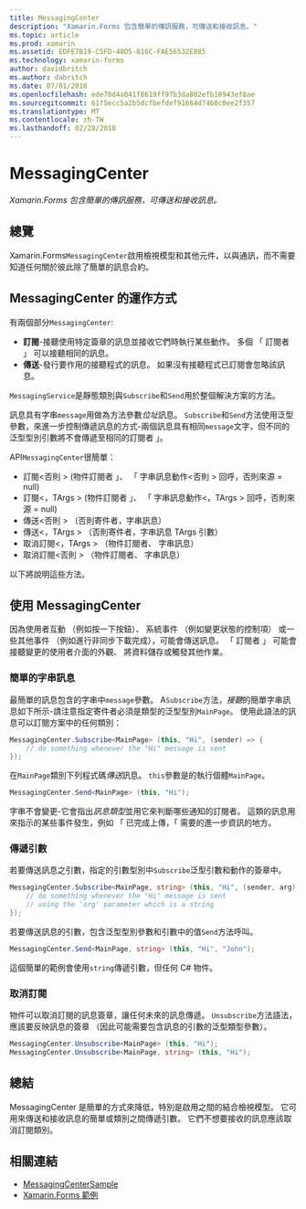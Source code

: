```yaml
---
title: MessagingCenter
description: "Xamarin.Forms 包含簡單的傳訊服務，可傳送和接收訊息。"
ms.topic: article
ms.prod: xamarin
ms.assetid: EDFE7B19-C5FD-40D5-816C-FAE56532E885
ms.technology: xamarin-forms
author: davidbritch
ms.author: dabritch
ms.date: 07/01/2016
ms.openlocfilehash: ede78d4a041f8619ff97b3da802efb18943ef8ae
ms.sourcegitcommit: 61f5ecc5a2b5dcfbefdef91664d7460c0ee2f357
ms.translationtype: MT
ms.contentlocale: zh-TW
ms.lasthandoff: 02/28/2018
---
```

# <a name="messagingcenter"></a>MessagingCenter

_Xamarin.Forms 包含簡單的傳訊服務，可傳送和接收訊息。_

<a name="Overview" />

## <a name="overview"></a>總覽

Xamarin.Forms`MessagingCenter`啟用檢視模型和其他元件，以與通訊，而不需要知道任何關於彼此除了簡單的訊息合約。

<a name="How_the_MessagingCenter_Works" />

## <a name="how-the-messagingcenter-works"></a>MessagingCenter 的運作方式

有兩個部分`MessagingCenter`:

-  **訂閱**-接聽使用特定簽章的訊息並接收它們時執行某些動作。 多個 「 訂閱者 」 可以接聽相同的訊息。
-  **傳送**-發行要作用的接聽程式的訊息。 如果沒有接聽程式已訂閱會忽略該訊息。


`MessagingService`是靜態類別與`Subscribe`和`Send`用於整個解決方案的方法。

訊息具有字串`message`用做為方法參數*位址*訊息。 `Subscribe`和`Send`方法使用泛型參數，來進一步控制傳遞訊息的方式-兩個訊息具有相同`message`文字，但不同的泛型型別引數將不會傳遞至相同的訂閱者 」。

API`MessagingCenter`很簡單：

-  訂閱&lt;否則 > (物件訂閱者 」、 「 字串訊息動作&lt;否則 > 回呼，否則來源 = null)
-  訂閱&lt;，TArgs > (物件訂閱者 」、 「 字串訊息動作&lt;，TArgs > 回呼，否則來源 = null)
-  傳送&lt;否則 > （否則寄件者，字串訊息）
-  傳送&lt;，TArgs > （否則寄件者，字串訊息 TArgs 引數）
-  取消訂閱&lt;，TArgs > （物件訂閱者、 字串訊息）
-  取消訂閱&lt;否則 > （物件訂閱者、 字串訊息）


以下將說明這些方法。

<a name="Using_the_MessagingCenter" />

## <a name="using-the-messagingcenter"></a>使用 MessagingCenter

因為使用者互動 （例如按一下按鈕）、 系統事件 （例如變更狀態的控制項） 或一些其他事件 （例如進行非同步下載完成），可能會傳送訊息。 「 訂閱者 」 可能會接聽變更的使用者介面的外觀、 將資料儲存或觸發其他作業。

### <a name="simple-string-message"></a>簡單的字串訊息

最簡單的訊息包含的字串中`message`參數。 A`Subscribe`方法，*接聽*的簡單字串訊息如下所示-請注意指定寄件者必須是類型的泛型型別`MainPage`。 使用此語法的訊息可以訂閱方案中的任何類別：

```csharp
MessagingCenter.Subscribe<MainPage> (this, "Hi", (sender) => {
    // do something whenever the "Hi" message is sent
});
```

在`MainPage`類別下列程式碼*傳送*訊息。 `this`參數是的執行個體`MainPage`。

```csharp
MessagingCenter.Send<MainPage> (this, "Hi");
```

字串不會變更-它會指出*訊息類型*並用它來判斷哪些通知的訂閱者。 這類的訊息用來指示的某些事件發生，例如 「 已完成上傳，「 需要的進一步資訊的地方。

### <a name="passing-an-argument"></a>傳遞引數

若要傳送訊息之引數，指定的引數型別中`Subscribe`泛型引數和動作的簽章中。

```csharp
MessagingCenter.Subscribe<MainPage, string> (this, "Hi", (sender, arg) => {
    // do something whenever the "Hi" message is sent
    // using the 'arg' parameter which is a string
});
```

若要傳送訊息的引數，包含泛型型別參數和引數中的值`Send`方法呼叫。

```csharp
MessagingCenter.Send<MainPage, string> (this, "Hi", "John");
```

這個簡單的範例會使用`string`傳遞引數，但任何 C# 物件。

### <a name="unsubscribe"></a>取消訂閱

物件可以取消訂閱的訊息簽章，讓任何未來的訊息傳遞。 `Unsubscribe`方法語法，應該要反映訊息的簽章 （因此可能需要包含訊息的引數的泛型類型參數）。

```csharp
MessagingCenter.Unsubscribe<MainPage> (this, "Hi");
MessagingCenter.Unsubscribe<MainPage, string> (this, "Hi");
```

<a name="Summary" />

## <a name="summary"></a>總結

MessagingCenter 是簡單的方式來降低，特別是啟用之間的結合檢視模型。 它可用來傳送和接收訊息的簡單或類別之間傳遞引數。 它們不想要接收的訊息應該取消訂閱類別。


## <a name="related-links"></a>相關連結

- [MessagingCenterSample](https://developer.xamarin.com/samples/UsingMessagingCenter)
- [Xamarin.Forms 範例](https://github.com/xamarin/xamarin-forms-samples)
